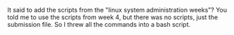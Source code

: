 It said to add the scripts from the "linux system administration weeks"?
You told me to use the scripts from week 4, but there was no scripts, just the submission file. So I threw all the commands into a bash script.